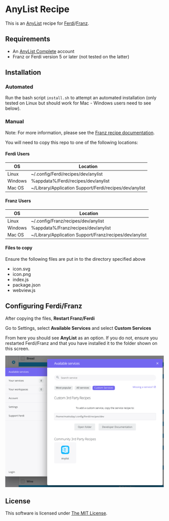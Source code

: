 # AnyList Recipe

This is an [AnyList](https://www.anylist.com/) recipe for [Ferdi](https://github.com/getferdi/ferdi)/[Franz](https://meetfranz.com).

## Requirements

* An [AnyList Complete](https://www.anylist.com/complete) account
* Franz or Ferdi version 5 or later (not tested on the latter)

## Installation

### Automated

Run the bash script `install.sh` to attempt an automated installation (only tested on Linux but should work for Mac - Windows users need to see below).

### Manual

Note: For more information, please see the [Franz recipe documentation](https://meetfranz.com/developer/recipe/getting-started).

You will need to copy this repo to one of the following locations:

#### Ferdi Users

| OS     | Location                                                 |
|--------|----------------------------------------------------------|
| Linux   | ~/.config/Ferdi/recipes/dev/anylist                     |
| Windows | %appdata%/Ferdi/recipes/dev/anylist                     |
| Mac OS  | ~/Library/Application Support/Ferdi/recipes/dev/anylist |

#### Franz Users

| OS     | Location                                                 |
|--------|----------------------------------------------------------|
| Linux   | ~/.config/Franz/recipes/dev/anylist                     |
| Windows | %appdata%/Franz/recipes/dev/anylist                     |
| Mac OS  | ~/Library/Application Support/Franz/recipes/dev/anylist |

#### Files to copy

Ensure the following files are put in to the directory specified above

* icon.svg
* icon.png
* index.js
* package.json
* webview.js

## Configuring Ferdi/Franz

After copying the files, **Restart Franz/Ferdi**

Go to Settings, select **Available Services** and select **Custom Services**

From here you should see **AnyList** as an option. If you do not, ensure you restarted Ferdi/Franz and that you have installed it to the folder shown on this screen.

![Screenshot of Ferdi UI showing the Custom Services interface](img/custom-service.png)

## License

This software is licensed under [The MIT License](http://opensource.org/licenses/MIT).
